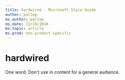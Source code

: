 ```yaml
---
title: hardwired - Microsoft Style Guide
author: pallep
ms.author: pallep
ms.date: 11/19/2016
ms.topic: article
ms.prod: non-product-specific
---
```


# hardwired

One word. Don't use in content for a general audience.
